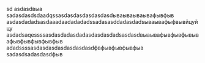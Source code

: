 sd
asdasdвыа
sadasdasdsdaadqssasdasdasdasdasdasdываываываывафывфыв
asdasdadadsasdaaadaadadadadssadasasddadasdadsываывафыфвывйцуйцу
asdadsaqessssasdasdadasdadasdasdasdadsasdasdвыаывафывфывфывывафывфывфывфывфыв
adadssssasdasdasdasdasdasdasdфвфывфывфывфыв
sadasdsadasdasdфыв
